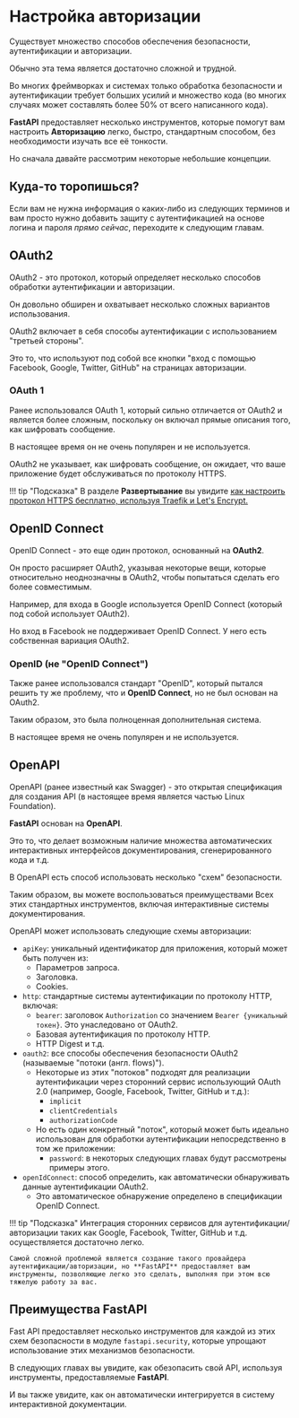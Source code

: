 # Настройка авторизации

Существует множество способов обеспечения безопасности, аутентификации и авторизации.

Обычно эта тема является достаточно сложной и трудной.

Во многих фреймворках и системах только обработка безопасности и аутентификации требует больших усилий и множество кода (во многих случаях может составлять более 50% от всего написанного кода).

**FastAPI** предоставляет несколько инструментов, которые помогут вам настроить **Авторизацию** легко, быстро, стандартным способом, без необходимости изучать все её тонкости.

Но сначала давайте рассмотрим некоторые небольшие концепции.

## Куда-то торопишься?

Если вам не нужна информация о каких-либо из следующих терминов и вам просто нужно добавить защиту с аутентификацией на основе логина и пароля *прямо сейчас*, переходите к следующим главам.

## OAuth2

OAuth2 - это протокол, который определяет несколько способов обработки аутентификации и авторизации.

Он довольно обширен и охватывает несколько сложных вариантов использования.

OAuth2 включает в себя способы аутентификации с использованием "третьей стороны".

Это то, что используют под собой все кнопки "вход с помощью Facebook, Google, Twitter, GitHub" на страницах авторизации.

### OAuth 1

Ранее использовался OAuth 1, который сильно отличается от OAuth2 и является более сложным, поскольку он включал прямые описания того, как шифровать сообщение.

В настоящее время он не очень популярен и не используется.

OAuth2 не указывает, как шифровать сообщение, он ожидает, что ваше приложение будет обслуживаться по протоколу HTTPS.

!!! tip "Подсказка"
    В разделе **Развертывание** вы увидите [как настроить протокол HTTPS бесплатно, используя Traefik и Let's Encrypt.](https://fastapi.tiangolo.com/ru/deployment/https/)


## OpenID Connect

OpenID Connect - это еще один протокол, основанный на **OAuth2**.

Он просто расширяет OAuth2, указывая некоторые вещи, которые относительно неоднозначны в OAuth2, чтобы попытаться сделать его более совместимым.

Например, для входа в Google используется OpenID Connect (который под собой использует OAuth2).

Но вход в Facebook не поддерживает OpenID Connect. У него есть собственная вариация OAuth2.

### OpenID (не "OpenID Connect")

Также ранее использовался стандарт "OpenID", который пытался решить ту же проблему, что и **OpenID Connect**, но не был основан на OAuth2.

Таким образом, это была полноценная дополнительная система.

В настоящее время не очень популярен и не используется.

## OpenAPI

OpenAPI (ранее известный как Swagger) - это открытая спецификация для создания API (в настоящее время является частью Linux Foundation).

**FastAPI** основан на **OpenAPI**.

Это то, что делает возможным наличие множества автоматических интерактивных интерфейсов документирования, сгенерированного кода и т.д.

В OpenAPI есть способ использовать несколько "схем" безопасности.

Таким образом, вы можете воспользоваться преимуществами Всех этих стандартных инструментов, включая интерактивные системы документирования.

OpenAPI может использовать следующие схемы авторизации:

* `apiKey`: уникальный идентификатор для приложения, который может быть получен из:
    * Параметров запроса.
    * Заголовка.
    * Cookies.
* `http`: стандартные системы аутентификации по протоколу HTTP, включая:
    * `bearer`: заголовок `Authorization` со значением `Bearer {уникальный токен}`. Это унаследовано от OAuth2.
    * Базовая аутентификация по протоколу HTTP.
    * HTTP Digest и т.д.
* `oauth2`: все способы обеспечения безопасности OAuth2 (называемые "потоки (англ. flows)").
    * Некоторые из этих "потоков" подходят для реализации аутентификации через сторонний сервис использующий OAuth 2.0 (например, Google, Facebook, Twitter, GitHub и т.д.):
        * `implicit`
        * `clientCredentials`
        * `authorizationCode`
    * Но есть один конкретный "поток", который может быть идеально использован для обработки аутентификации непосредственно в том же приложении:
        * `password`: в некоторых следующих главах будут рассмотрены примеры этого.
* `openIdConnect`: способ определить, как автоматически обнаруживать данные аутентификации OAuth2.
    * Это автоматическое обнаружение определено в спецификации OpenID Connect.


!!! tip "Подсказка"
    Интеграция сторонних сервисов для аутентификации/авторизации таких как Google, Facebook, Twitter, GitHub и т.д. осуществляется достаточно легко.

    Самой сложной проблемой является создание такого провайдера аутентификации/авторизации, но **FastAPI** предоставляет вам инструменты, позволяющие легко это сделать, выполняя при этом всю тяжелую работу за вас.

## Преимущества **FastAPI**

Fast API предоставляет несколько инструментов для каждой из этих схем безопасности в модуле `fastapi.security`, которые упрощают использование этих механизмов безопасности.

В следующих главах вы увидите, как обезопасить свой API, используя инструменты, предоставляемые **FastAPI**.

И вы также увидите, как он автоматически интегрируется в систему интерактивной документации.

